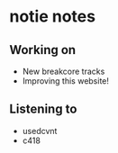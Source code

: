# notie notes

## Working on

- New breakcore tracks
- Improving this website!

## Listening to

- usedcvnt
- c418